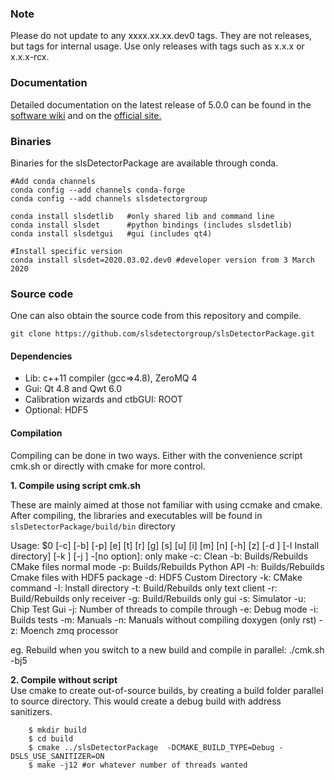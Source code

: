 ### Note

Please do not update to any xxxx.xx.xx.dev0 tags. They are not releases, but tags for internal usage.
Use only releases with tags such as x.x.x or x.x.x-rcx.

### Documentation
Detailed documentation on the latest release of 5.0.0 can be found in the [software wiki](https://slsdetectorgroup.github.io/devdoc/index.html) and on the [official site.](https://www.psi.ch/en/detectors/software)

### Binaries
Binaries for the slsDetectorPackage are available through conda. 
```
#Add conda channels
conda config --add channels conda-forge
conda config --add channels slsdetectorgroup

conda install slsdetlib   #only shared lib and command line
conda install slsdet      #python bindings (includes slsdetlib)
conda install slsdetgui   #gui (includes qt4)

#Install specific version
conda install slsdet=2020.03.02.dev0 #developer version from 3 March 2020

```

### Source code
One can also obtain the source code from this repository and compile.
```
git clone https://github.com/slsdetectorgroup/slsDetectorPackage.git

```
#### Dependencies 
* Lib: c++11 compiler (gcc=>4.8), ZeroMQ 4
* Gui: Qt 4.8 and Qwt 6.0
* Calibration wizards and ctbGUI: ROOT
* Optional: HDF5


#### Compilation 

Compiling can be done in two ways. Either with the convenience script
cmk.sh or directly with cmake for more control.

**1. Compile using script cmk.sh**<br>

These are mainly aimed at those not familiar with using ccmake and cmake. After compiling, the libraries and executables will be found in `slsDetectorPackage/build/bin` directory<br>

Usage: $0 [-c] [-b] [-p] [e] [t] [r] [g] [s] [u] [i] [m] [n] [-h] [z] [-d <HDF5 directory>] [-l Install directory] [-k <CMake command>] [-j <Number of threads>]
 -[no option]: only make
 -c: Clean
 -b: Builds/Rebuilds CMake files normal mode
 -p: Builds/Rebuilds Python API
 -h: Builds/Rebuilds Cmake files with HDF5 package
 -d: HDF5 Custom Directory
 -k: CMake command
 -l: Install directory
 -t: Build/Rebuilds only text client
 -r: Build/Rebuilds only receiver
 -g: Build/Rebuilds only gui
 -s: Simulator
 -u: Chip Test Gui
 -j: Number of threads to compile through
 -e: Debug mode
 -i: Builds tests
 -m: Manuals
 -n: Manuals without compiling doxygen (only rst)
 -z: Moench zmq processor

  
eg. Rebuild when you switch to a new build and compile in parallel:
./cmk.sh -bj5

**2. Compile without script**<br>
Use cmake to create out-of-source builds, by creating a build folder parallel to source directory. This would create a debug build with address sanitizers.
```
    $ mkdir build
    $ cd build
    $ cmake ../slsDetectorPackage  -DCMAKE_BUILD_TYPE=Debug -DSLS_USE_SANITIZER=ON
    $ make -j12 #or whatever number of threads wanted
```
